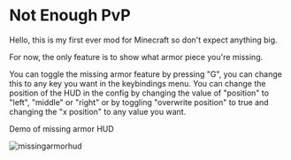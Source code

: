 # Not Enough PvP
Hello, this is my first ever mod for Minecraft so don't expect anything big.

For now, the only feature is to show what armor piece you're missing.

You can toggle the missing armor feature by pressing "G", you can change this to any key you want in the keybindings menu. You can change the position of the HUD in the config by changing the value of "position" to "left", "middle" or "right" or by toggling "overwrite position" to true and changing the "x position" to any value you want.

Demo of missing armor HUD

![missingarmorhud](https://user-images.githubusercontent.com/62592957/187313338-747dde13-49e2-4ec2-a912-3c82fe756ea3.gif)
